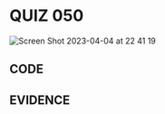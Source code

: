 # QUIZ 050
![Screen Shot 2023-04-04 at 22 41 19](https://user-images.githubusercontent.com/111819437/229811582-8aeffdac-af8f-45c9-9c83-f9ce0ab9d3d0.png)

## CODE

## EVIDENCE
